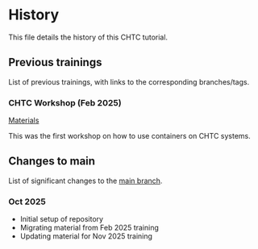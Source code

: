 # History

This file details the history of this CHTC tutorial.

## Previous trainings

List of previous trainings, with links to the corresponding branches/tags.

### CHTC Workshop (Feb 2025)

[Materials](https://github.com/CHTC/tutorial-containers/tree/feb2025)

This was the first workshop on how to use containers on CHTC systems.

## Changes to main

List of significant changes to the [main branch](https://github.com/CHTC/tutorial-containers/tree/main).

### Oct 2025

* Initial setup of repository 
* Migrating material from Feb 2025 training
* Updating material for Nov 2025 training

